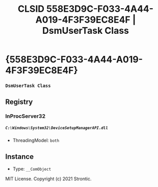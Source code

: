﻿---
title: "CLSID 558E3D9C-F033-4A44-A019-4F3F39EC8E4F | DsmUserTask Class"
excerpt: What is COM-Object CLSID 558E3D9C-F033-4A44-A019-4F3F39EC8E4F?
---

# {558E3D9C-F033-4A44-A019-4F3F39EC8E4F}

### `DsmUserTask Class`

## Registry


### InProcServer32

##### `C:\Windows\System32\DeviceSetupManagerAPI.dll`
* ThreadingModel: `both`

## Instance

* Type: `__ComObject`

MIT License. Copyright (c) 2021 Strontic.


